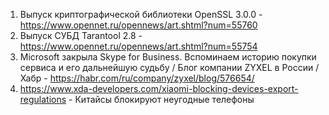 1. Выпуск криптографической библиотеки OpenSSL 3.0.0 - https://www.opennet.ru/opennews/art.shtml?num=55760
1. Выпуск СУБД Tarantool 2.8 - https://www.opennet.ru/opennews/art.shtml?num=55754
1. Microsoft закрыла Skype for Business. Вспоминаем историю покупки сервиса и его дальнейшую судьбу / Блог компании ZYXEL в России / Хабр - https://habr.com/ru/company/zyxel/blog/576654/
1. https://www.xda-developers.com/xiaomi-blocking-devices-export-regulations - Китайсы блокируют неугодные телефоны
